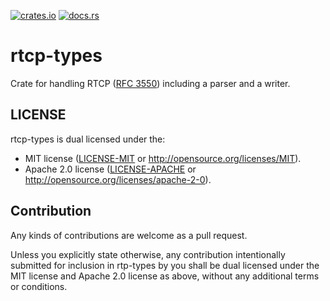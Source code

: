 [![crates.io](https://img.shields.io/crates/v/rtcp-types.svg)](https://crates.io/crates/librice)
[![docs.rs](https://docs.rs/rtcp-types/badge.svg)](https://docs.rs/librice)

# rtcp-types

Crate for handling RTCP ([RFC 3550](https://tools.ietf.org/html/rfc3550))
including a parser and a writer.

## LICENSE

rtcp-types is dual licensed under the:
- MIT license ([LICENSE-MIT](LICENSE-MIT) or http://opensource.org/licenses/MIT).
- Apache 2.0 license ([LICENSE-APACHE](LICENSE-APACHE) or http://opensource.org/licenses/apache-2-0).

## Contribution

Any kinds of contributions are welcome as a pull request.

Unless you explicitly state otherwise, any contribution intentionally
submitted for inclusion in rtp-types by you shall be dual licensed under the MIT
license and Apache 2.0 license as above, without any additional terms or conditions.
